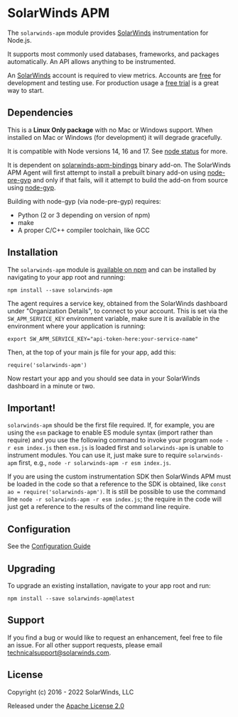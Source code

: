 # SolarWinds APM

The `solarwinds-apm` module provides [SolarWinds](https://www.solarwinds.com) instrumentation for Node.js.

It supports most commonly used databases, frameworks, and packages automatically. An
API allows anything to be instrumented.

An [SolarWinds](https://www.solarwinds.com) account is required to view metrics.
Accounts are [free](https://www.solarwinds.com) for development
and testing use. For production usage a [free trial](https://www.solarwinds.com)
is a great way to start.

## Dependencies

This is a **Linux Only package** with no Mac or Windows support. When installed on Mac or Windows (for development) it will degrade gracefully.

It is compatible with Node versions 14, 16 and 17. See [node status](https://github.com/nodejs/Release) for more.

It is dependent on [solarwinds-apm-bindings](https://github.com/solarwindscloud/solarwinds-bindings-node) binary add-on. The SolarWinds APM Agent will first attempt to install a prebuilt binary add-on using [node-pre-gyp](https://github.com/mapbox/node-pre-gyp) and only if that fails, will it attempt to build the add-on from source using [node-gyp](https://github.com/nodejs/node-gyp#on-unix).

Building with node-gyp (via node-pre-gyp) requires:

- Python (2 or 3 depending on version of npm)
- make
- A proper C/C++ compiler toolchain, like GCC

## Installation

The `solarwinds-apm` module is [available on npm](http://npmjs.org/package/solarwinds-apm) and can be installed
by navigating to your app root and running:

```
npm install --save solarwinds-apm
```

The agent requires a service key, obtained from the SolarWinds dashboard under "Organization Details",
to connect to your account.  This is set via the `SW_APM_SERVICE_KEY` environment variable, make
sure it is available in the environment where your application is running:

```
export SW_APM_SERVICE_KEY="api-token-here:your-service-name"
```

Then, at the top of your main js file for your app, add this:

```
require('solarwinds-apm')
```

Now restart your app and you should see data in your SolarWinds dashboard in a minute or two.

## Important!

`solarwinds-apm` should be the first file required. If, for example, you are using the `esm`
package to enable ES module syntax (import rather than require) and you use the following
command to invoke your program `node -r esm index.js` then `esm.js` is loaded first and
`solarwinds-apm` is unable to instrument modules. You can use it, just make sure to require
`solarwinds-apm` first, e.g., `node -r solarwinds-apm -r esm index.js`.

If you are using the custom instrumentation SDK then SolarWinds APM must be loaded in the code
so that a reference to the SDK is obtained, like `const ao = require('solarwinds-apm')`. It
is still be possible to use the command line `node -r solarwinds-apm -r esm index.js`; the
require in the code will just get a reference to the results of the command line require.

## Configuration

See the [Configuration Guide](https://github.com/solarwindscloud/solarwinds-apm-node/blob/main/CONFIGURATION.md)

## Upgrading

To upgrade an existing installation, navigate to your app root and run:

```
npm install --save solarwinds-apm@latest
```


## Support

If you find a bug or would like to request an enhancement, feel free to file
an issue. For all other support requests, please email technicalsupport@solarwinds.com.


## License

Copyright (c) 2016 - 2022 SolarWinds, LLC

Released under the [Apache License 2.0](http://www.apache.org/licenses/LICENSE-2.0)
